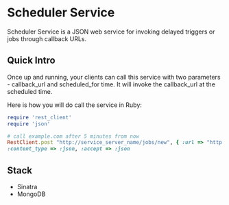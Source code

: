 Scheduler Service
==================

Scheduler Service is a JSON web service for invoking delayed triggers or jobs through callback URLs.

Quick Intro
------------
Once up and running, your clients can call this service with two parameters - callback\_url and scheduled\_for time. It will invoke the callback\_url at the scheduled time.

Here is how you will do call the service in Ruby:

``` ruby
require 'rest_client'
require 'json'

# call example.com after 5 minutes from now
RestClient.post "http://service_server_name/jobs/new", { :url => "http://www.example.com", :callback_at => Time.now.utc + 300 }.to_json,
:content_type => :json, :accept => :json
```

Stack
-----

* Sinatra
* MongoDB

